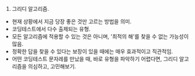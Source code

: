 1. 그리디 알고리즘.

- 현재 상황에서 지금 당장 좋은 것만 고르는 방법을 의미.
- 코딩테스트에서 다수 출제되는 유형.
- 모든 알고리즘에 적용할 수 있는 것은 아니며, '최적의 해'를 찾을 수 없는 가능성이 많음.
- 정확한 답을 찾을 수 있다는 보장이 있을 때에는 매우 효과적이고 직관적임.
- 어떤 코딩테스트 문자레를 만났을 때, 바로 유형을 파악하기 어렵다면, 그리디 알고리즘을 의심하고, 고민해보기.

